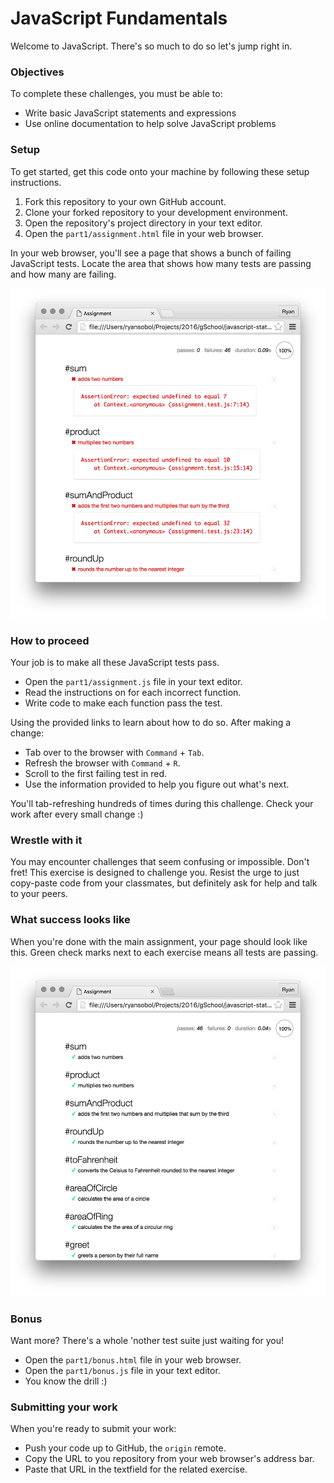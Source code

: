 # JavaScript Fundamentals

Welcome to JavaScript. There's so much to do so let's jump right in.

### Objectives

To complete these challenges, you must be able to:

- Write basic JavaScript statements and expressions
- Use online documentation to help solve JavaScript problems

### Setup

To get started, get this code onto your machine by following these setup instructions.

1. Fork this repository to your own GitHub account.
1. Clone your forked repository to your development environment.
1. Open the repository's project directory in your text editor.
1. Open the `part1/assignment.html` file in your web browser.

In your web browser, you'll see a page that shows a bunch of failing JavaScript tests. Locate the area that shows how many tests are passing and how many are failing.

![](images/failing.png)

### How to proceed

Your job is to make all these JavaScript tests pass.

- Open the `part1/assignment.js` file in your text editor.
- Read the instructions on for each incorrect function.
- Write code to make each function pass the test.

Using the provided links to learn about how to do so. After making a change:

- Tab over to the browser with `Command` + `Tab`.
- Refresh the browser with `Command` + `R`.
- Scroll to the first failing test in red.
- Use the information provided to help you figure out what's next.

You'll tab-refreshing hundreds of times during this challenge. Check your work after every small change :)

### Wrestle with it

You may encounter challenges that seem confusing or impossible. Don't fret! This exercise is designed to challenge you. Resist the urge to just copy-paste code from your classmates, but definitely ask for help and talk to your peers.

### What success looks like

When you're done with the main assignment, your page should look like this. Green check marks next to each exercise means all tests are passing.

![](images/passing.png)

### Bonus

Want more? There's a whole 'nother test suite just waiting for you!

- Open the `part1/bonus.html` file in your web browser.
- Open the `part1/bonus.js` file in your text editor.
- You know the drill :)

### Submitting your work

When you're ready to submit your work:

- Push your code up to GitHub, the `origin` remote.
- Copy the URL to you repository from your web browser's address bar.
- Paste that URL in the textfield for the related exercise.
